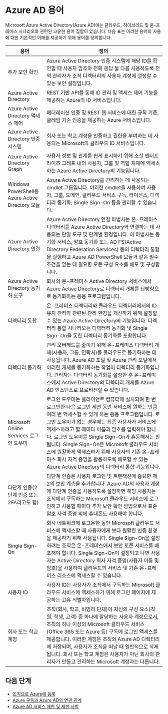 <properties 
	pageTitle="Azure AD 용어" 
	description="Azure AD와 관련된 용어 및 정의입니다." 
	services="active-directory" 
	documentationCenter="" 
	authors="Justinha" 
	manager="TerryLan" 
	editor="LisaToft"/>

<tags 
	ms.service="active-directory" 
	ms.workload="infrastructure-services" 
	ms.tgt_pltfrm="na" 
	ms.devlang="na" 
	ms.topic="article" 
	ms.date="04/27/2015" 
	ms.author="Justinha"/>

# Azure AD 용어

Microsoft Azure Active Directory(Azure AD)에는 클라우드, 하이브리드 및 온-프레미스 시나리오와 관련된 고유한 용어 집합이 있습니다. 다음 표는 이러한 용어의 사용에 대한 기본적인 이해를 제공하기 위해 용어를 정의합니다.

 용어 | 정의
------------- | -------------
추가 보안 확인 | Azure Active Directory 인증 시스템에 해당 ID를 확인할 때 사용자 암호와 전화 응답 둘 다를 사용하도록 전역 관리자가 조직 디렉터리의 사용자 계정에 설정할 수 있는 보안 설정입니다.
Azure Active Directory | REST 기반 API를 통해 ID 관리 및 액세스 제어 기능을 제공하는 Azure의 ID 서비스입니다.
Azure Active Directory 액세스 제어 | 페더레이션 인증 및 REST 웹 서비스에 대한 규칙 기준, 클레임 기준 인증을 제공하는 Azure 서비스입니다.
Azure Active Directory 인증 시스템 | 회사 또는 학교 계정을 인증하고 권한을 부여하는 데 사용되는 Microsoft의 클라우드 ID 서비스입니다.
Azure Active Directory Graph | 사용자 정보 및 관계를 쉽게 표시하기 위해 소셜 엔터프라이즈 그래프 내의 사용자, 그룹 및 역할 개체에 액세스하는 Azure Active Directory의 기능입니다.
Windows PowerShell용 Azure Active Directory 모듈 | Azure Active Directory를 관리하는 데 사용되는 cmdlet 그룹입니다. 이러한 cmdlet을 사용하여 사용자, 그룹, 도메인, 클라우드 서비스 구독, 라이선스, 디렉터리 동기화, Single Sign-On 등을 관리할 수 있습니다.
Azure Active Directory 연결 | Azure Active Directory 연결 마법사는 온-프레미스 디렉터리를 Azure Active Directory와 연결하는 데 사용되는 단일 도구 및 단계별 환경입니다. 이 마법사는 동기화 서비스, 암호 동기화 또는 AD FS(Active Directory Federation Services) 등의 디렉터리 통합을 실행하고 Azure AD PowerShell 모듈과 같은 필수 조건을 얻는 데 필요한 모든 구성 요소를 배포 및 구성합니다.
Azure Active Directory 동기화 도구 | 회사의 온-프레미스 Active Directory 서비스에서 Azure Active Directory로 디렉터리 개체를 단방향으로 동기화하는 응용 프로그램입니다.
디렉터리 통합 | 온-프레미스 디렉터리와 클라우드 디렉터리에서의 ID 유지 관리와 관련된 관리 환경을 개선하기 위해 설정할 수 있는 Azure Active Directory의 기능입니다. 디렉터리 통합 시나리오는 디렉터리 동기화 및 Single Sign-On을 통한 디렉터리 동기화를 포함합니다.
디렉터리 동기화 | 관리 오버헤드를 줄이기 위해 온-프레미스 디렉터리 개체(사용자, 그룹, 연락처)를 클라우드로 동기화하는 데 사용됩니다. Azure AD 포털 및 Azure 관리 포털에서 이러한 개체를 동기화하는 작업이 디렉터리 동기화입니다. 관리자는 디렉터리 동기화를 설정한 후 온-프레미스에서 Active Directory의 디렉터리 개체를 Azure AD 인스턴스로 프로비전할 수 있습니다.
Microsoft Online Services 로그인 도우미 | 로그인 도우미는 클라이언트 컴퓨터에 설치되며 한 번 로그인한 다음 로그인 세션 동안 서비스에 원하는 만큼 여러 번 액세스할 수 있게 하는 응용 프로그램입니다. 로그인 도우미가 없는 경우에는 최종 사용자가 서비스에 액세스하려고 할 때마다 이름과 암호를 입력해야 합니다. 로그인 도우미를 Single Sign-On과 혼동해서는 안 됩니다. Single Sign-On은 Microsoft 클라우드 서비스에 원활하게 액세스하기 위해 사용자의 기존 온-프레미스 회사 자격 증명을 활용하도록 배포할 수 있는 Azure Active Directory의 디렉터리 통합 기능입니다.
다단계 인증(2단계 인증 또는 2FA라고도 함) | 다단계 인증은 사용자 로그인 및 트랜잭션에 중요한 제2의 보안 계층을 추가합니다. Azure AD의 사용자 계정에 다단계 인증을 사용하도록 설정하면 해당 사용자는 조직에서 구독하는 Microsoft 클라우드 서비스에 로그인하고 사용할 때마다 추가 보안 확인 방법으로서 표준 암호 자격 증명 외에 휴대폰도 사용해야 합니다.
Single Sign-On | 회사 네트워크에 로그온한 동안 Microsoft 클라우드 서비스에 액세스할 때 사용자에게 보다 원활한 인증 환경을 제공하기 위해 사용됩니다. Single Sign-On을 설정하려는 조직은 온-프레미스에서 보안 토큰 서비스를 배포해야 합니다. Single Sign-On이 설정되고 나면 사용자는 Active Directory 회사 자격 증명(사용자 이름 및 암호)을 사용하여 클라우드의 서비스 및 기존 온-프레미스 리소스에 액세스할 수 있습니다.
사용자 ID | 사용자 ID는 사용자가 조직에서 구독하는 Microsoft 클라우드 서비스에 액세스하기 위해 로그인 페이지에 제공하는 고유 식별자입니다.
회사 또는 학교 계정 | 조직(회사, 학교, 비영리 단체)이 자신의 구성 요소(직원, 학생, 고객) 중 하나에 할당하는 사용자 계정으로서, 조직의 하나 이상의 Microsoft 클라우드 서비스(Office 365 또는 Azure 등) 구독에 로그인 액세스를 제공합니다. 이러한 계정은 조직의 Azure AD 디렉터리에 저장되며, 사용자가 조직을 떠날 때 일반적으로 삭제됩니다. 회사 또는 학교 계정은 사용자가 아닌 회사의 관리자가 만들고 관리하는 Microsoft 계정과는 다릅니다. 

## 다음 단계
- [조직으로 Azure에 등록](sign-up-organization.md)
- [Azure 구독과 Azure AD의 연관 관계](active-directory-how-subscriptions-associated-directory.md)
- [Azure AD 서비스 제한 및 제한 사항](active-directory-service-limits-restrictions.md)


 

<!---HONumber=July15_HO4-->